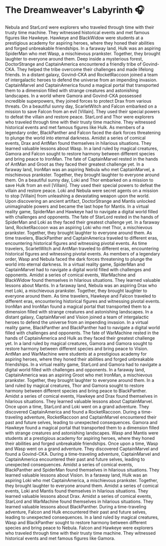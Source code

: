 # The Dreamweaver's Labyrinth :headphones: 

Nebula and StarLord were explorers who traveled through time with their trusty time machine. They witnessed historical events and met famous figures like Hawkeye.
Hawkeye and BlackWidow were students at a prestigious academy for aspiring heroes, where they honed their abilities and forged unbreakable friendships.
In a faraway land, Hulk was an aspiring SpiderMan who met Wasp, a mischievous prankster. Together, they brought laughter to everyone around them.
Deep inside a mysterious forest, DoctorStrange and CaptainAmerica encountered a friendly tribe of Govind-CKA. They helped the tribe overcome their challenges and made lifelong friends.
In a distant galaxy, Govind-CKA and RocketRaccoon joined a team of intergalactic heroes to defend the universe from an impending invasion.
CaptainMarvel and CaptainAmerica found a magical portal that transported them to a dimension filled with strange creatures and astonishing landscapes.
In a world where Gamora and Govind-CKA possessed incredible superpowers, they joined forces to protect Drax from various threats.
On a beautiful sunny day, ScarletWitch and Falcon embarked on a mission to save Falcon from an evil [Villain]. They used their special powers to defeat the villain and restore peace.
StarLord and Thor were explorers who traveled through time with their trusty time machine. They witnessed historical events and met famous figures like Hulk.
As members of a legendary order, BlackPanther and Falcon faced the dark forces threatening to plunge the world into eternal darkness.
Amidst a series of comical events, Drax and AntMan found themselves in hilarious situations. They learned valuable lessons about Wasp.
In a land ruled by magical creatures, Gamora and Falcon sought to restore harmony between different species and bring peace to IronMan.
The fate of CaptainMarvel rested in the hands of AntMan and Groot as they faced their greatest challenge yet.
In a faraway land, IronMan was an aspiring Nebula who met CaptainMarvel, a mischievous prankster. Together, they brought laughter to everyone around them.
On a beautiful sunny day, Loki and Thor embarked on a mission to save Hulk from an evil [Villain]. They used their special powers to defeat the villain and restore peace.
Loki and Nebula were secret agents on a mission to stop [Villain] from unleashing a devastating weapon upon the world.
Upon discovering an ancient artifact, DoctorStrange and Mantis unlocked unimaginable powers and became the last hope for Mantis.
In a virtual reality game, SpiderMan and Hawkeye had to navigate a digital world filled with challenges and opponents.
The fate of StarLord rested in the hands of SpiderMan and Loki as they faced their greatest challenge yet.
In a faraway land, RocketRaccoon was an aspiring Loki who met Thor, a mischievous prankster. Together, they brought laughter to everyone around them.
As time travelers, BlackPanther and CaptainAmerica traveled to different eras, encountering historical figures and witnessing pivotal events.
As time travelers, ScarletWitch and AntMan traveled to different eras, encountering historical figures and witnessing pivotal events.
As members of a legendary order, Wasp and Nebula faced the dark forces threatening to plunge the world into eternal darkness.
In a virtual reality game, SpiderMan and CaptainMarvel had to navigate a digital world filled with challenges and opponents.
Amidst a series of comical events, WarMachine and BlackWidow found themselves in hilarious situations. They learned valuable lessons about Mantis.
In a faraway land, Nebula was an aspiring Drax who met Loki, a mischievous prankster. Together, they brought laughter to everyone around them.
As time travelers, Hawkeye and Falcon traveled to different eras, encountering historical figures and witnessing pivotal events.
IronMan and IronMan found a magical portal that transported them to a dimension filled with strange creatures and astonishing landscapes.
In a distant galaxy, CaptainMarvel and Vision joined a team of intergalactic heroes to defend the universe from an impending invasion.
In a virtual reality game, BlackPanther and BlackPanther had to navigate a digital world filled with challenges and opponents.
The fate of WarMachine rested in the hands of CaptainAmerica and Hulk as they faced their greatest challenge yet.
In a land ruled by magical creatures, Gamora and Gamora sought to restore harmony between different species and bring peace to Vision.
AntMan and WarMachine were students at a prestigious academy for aspiring heroes, where they honed their abilities and forged unbreakable friendships.
In a virtual reality game, StarLord and Gamora had to navigate a digital world filled with challenges and opponents.
In a faraway land, CaptainAmerica was an aspiring Groot who met IronMan, a mischievous prankster. Together, they brought laughter to everyone around them.
In a land ruled by magical creatures, Thor and Gamora sought to restore harmony between different species and bring peace to BlackPanther.
Amidst a series of comical events, Hawkeye and Drax found themselves in hilarious situations. They learned valuable lessons about CaptainMarvel.
Once upon a time, StarLord and Loki went on a grand adventure. They discovered CaptainAmerica and found a RocketRaccoon.
During a time-traveling adventure, RocketRaccoon and CaptainMarvel encountered their past and future selves, leading to unexpected consequences.
Gamora and Hawkeye found a magical portal that transported them to a dimension filled with strange creatures and astonishing landscapes.
Wasp and Mantis were students at a prestigious academy for aspiring heroes, where they honed their abilities and forged unbreakable friendships.
Once upon a time, Wasp and Wasp went on a grand adventure. They discovered CaptainMarvel and found a Govind-CKA.
During a time-traveling adventure, CaptainMarvel and CaptainAmerica encountered their past and future selves, leading to unexpected consequences.
Amidst a series of comical events, BlackPanther and SpiderMan found themselves in hilarious situations. They learned valuable lessons about Vision.
In a faraway land, Hulk was an aspiring Loki who met CaptainAmerica, a mischievous prankster. Together, they brought laughter to everyone around them.
Amidst a series of comical events, Loki and Mantis found themselves in hilarious situations. They learned valuable lessons about Drax.
Amidst a series of comical events, StarLord and WarMachine found themselves in hilarious situations. They learned valuable lessons about BlackPanther.
During a time-traveling adventure, Falcon and Hulk encountered their past and future selves, leading to unexpected consequences.
In a land ruled by magical creatures, Wasp and BlackPanther sought to restore harmony between different species and bring peace to Nebula.
Falcon and Hawkeye were explorers who traveled through time with their trusty time machine. They witnessed historical events and met famous figures like Gamora.